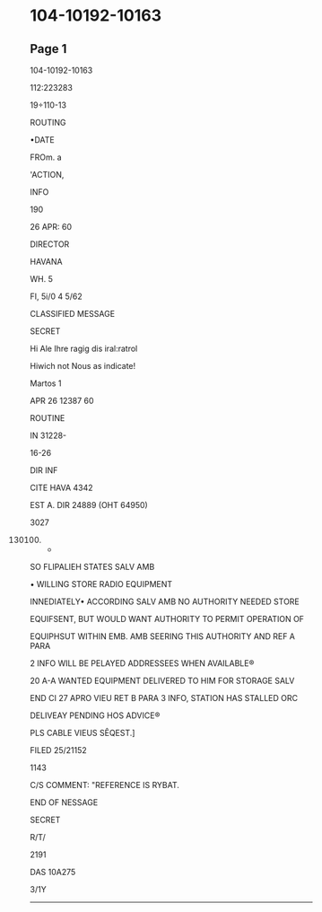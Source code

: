 # 104-10192-10163

## Page 1

104-10192-10163

112:223283

19÷110-13

ROUTING

•DATE

FROm. a

'ACTION,

INFO

190

26 APR: 60

DIRECTOR

HAVANA

WH. 5

FI, 5i/0 4 5/62

CLASSIFIED MESSAGE

SECRET

Hi Ale Ihre ragig dis iral:ratrol

Hiwich not Nous as indicate!

Martos 1

APR 26 12387 60

ROUTINE

IN 31228-

16-26

DIR INF

CITE HAVA 4342

EST A. DIR 24889 (OHT 64950)

3027

130100) *

SO FLIPALIEH STATES SALV AMB

• WILLING STORE RADIO EQUIPMENT

INNEDIATELY• ACCORDING SALV AMB NO AUTHORITY NEEDED STORE

EQUIFSENT, BUT WOULD WANT AUTHORITY TO PERMIT OPERATION OF

EQUIPHSUT WITHIN EMB. AMB SEERING THIS AUTHORITY AND REF A PARA

2 INFO WILL BE PELAYED ADDRESSEES WHEN AVAILABLE®

20 A-A WANTED EQUIPMENT DELIVERED TO HIM FOR STORAGE SALV

END CI 27 APRO VIEU RET B PARA 3 INFO, STATION HAS STALLED ORC

DELIVEAY PENDING HOS ADVICE®

PLS CABLE VIEUS SÊQEST.]

FILED 25/21152

1143

C/S COMMENT: "REFERENCE IS RYBAT.

END OF NESSAGE

SECRET

R/T/

2191

DAS 10A275

3/1Y

---

